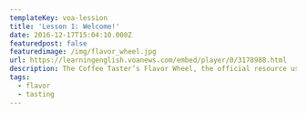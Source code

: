 ```yaml
---
templateKey: voa-lession
title: 'Lesson 1: Welcome!'
date: 2016-12-17T15:04:10.000Z
featuredpost: false
featuredimage: /img/flavor_wheel.jpg
url: https://learningenglish.voanews.com/embed/player/0/3178988.html
description: The Coffee Taster’s Flavor Wheel, the official resource used by coffee tasters, has been revised for the first time this year.
tags:
  - flavor
  - tasting
---
```

